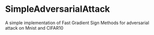 # SimpleAdversarialAttack
A simple implementation of Fast Gradient Sign Methods for adversarial attack on Mnist and CIFAR10
